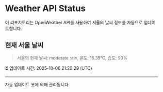 
# Weather API Status

이 리포지토리는 OpenWeather API를 사용하여 서울의 날씨 정보를 자동으로 업데이트합니다.

## 현재 서울 날씨
> 서울의 현재 날씨: moderate rain, 온도: 16.35°C, 습도: 93%

⏳ 업데이트 시간: 2025-10-06 21:20:29 (UTC)

---
자동 업데이트 봇에 의해 관리됩니다.
